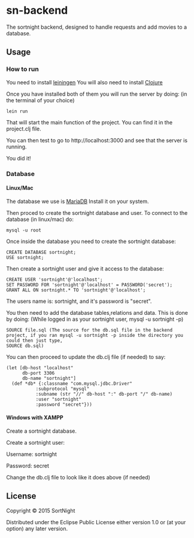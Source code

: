 # sn-backend

The sortnight backend, designed to handle requests and add movies to a database.

## Usage

### How to run
You need to install [leiningen](http://leiningen.org/)
You will also need to install [Clojure](http://clojure.org/getting_started)

Once you have installed both of them you will run the server by doing:
(in the terminal of your choice)
```
lein run
```
That will start the main function of the project. You can find it in the project.clj file.

You can then test to go to http://localhost:3000 and see that the server is running.

You did it!

### Database
#### Linux/Mac
The database we use is [MariaDB](https://mariadb.org/) Install it on your system.

Then proced to create the sortnight database and user.
To connect to the database (in linux/mac) do:
```
mysql -u root
```

Once inside the database you need to create the sortnight database:
```
CREATE DATABASE sortnight;
USE sortnight;
```

Then create a sortnight user and give it access to the database:
```
CREATE USER 'sortnight'@'localhost';
SET PASSWORD FOR 'sortnight'@'localhost' = PASSWORD('secret');
GRANT ALL ON sortnight.* TO 'sortnight'@'localhost';
```

The users name is: sortnight, and it's password is "secret".

You then need to add the database tables,relations and data. This is done by doing:
(While logged in as your sortnight user, mysql -u sortnight -p)
```
SOURCE file.sql (The source for the db.sql file in the backend project, if you ran mysql -u sortnight -p inside the directory you could then just type,
SOURCE db.sql)
```

You can then proceed to update the db.clj file (if needed) to say:
```
(let [db-host "localhost"
      db-port 3306
      db-name "sortnight"]
  (def *db* {:classname "com.mysql.jdbc.Driver"
           :subprotocol "mysql"
           :subname (str "//" db-host ":" db-port "/" db-name)
           :user "sortnight"
           :password "secret"}))
```

#### Windows with XAMPP
Create a sortnight database.

Create a sortnight user:

Username: sortnight

Password: secret

Change the db.clj file to look like it does above (if needed)


## License

Copyright © 2015 SortNight

Distributed under the Eclipse Public License either version 1.0 or (at
your option) any later version.
